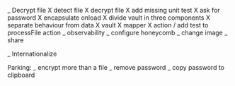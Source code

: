 _ Decrypt file
  X detect file
  X decrypt file
    X add missing unit test
    X ask for password
      X encapsulate onload
      X divide vault in three components
      X separate behaviour from data
        X vault
        X mapper
        X action
      / add test to processFile action
  _ observability
    _ configure honeycomb
  _ change image
  _ share

_ Internationalize

Parking:
  _ encrypt more than a file
  _ remove password
  _ copy password to clipboard



